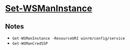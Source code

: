# [Set-WSManInstance](https://docs.microsoft.com/en-us/powershell/module/microsoft.wsman.management/set-wsmaninstance)

## Notes

- `Get-WSManInstance -ResourceURI winrm/config/service`
- `Get-WSManCredSSP `
